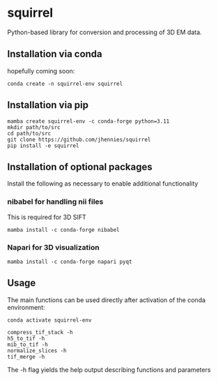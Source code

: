 # squirrel

Python-based library for conversion and processing of 3D EM data.

## Installation via conda

hopefully coming soon:

```
conda create -n squirrel-env squirrel
```

## Installation via pip

```
mamba create squirrel-env -c conda-forge python=3.11
mkdir path/to/src
cd path/to/src
git clone https://github.com/jhennies/squirrel
pip install -e squirrel
```

## Installation of optional packages

Install the following as necessary to enable additional functionality

### nibabel for handling nii files
This is required for 3D SIFT
```
mamba install -c conda-forge nibabel
```

### Napari for 3D visualization
```
mamba install -c conda-forge napari pyqt
```

## Usage

The main functions can be used directly after activation of the 
conda environment:

```
conda activate squirrel-env

compress_tif_stack -h
h5_to_tif -h
mib_to_tif -h
normalize_slices -h
tif_merge -h
```

The -h flag yields the help output describing functions and parameters
